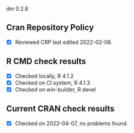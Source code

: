 dm 0.2.8

## Cran Repository Policy

- [x] Reviewed CRP last edited 2022-02-08.

## R CMD check results

- [x] Checked locally, R 4.1.2
- [x] Checked on CI system, R 4.1.3
- [x] Checked on win-builder, R devel

## Current CRAN check results

- [x] Checked on 2022-04-07, no problems found.
